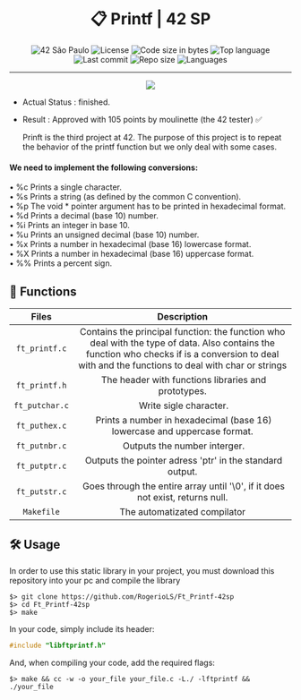 <div align = center>

# :clipboard: Printf | 42 SP

![42 São Paulo](https://img.shields.io/badge/42-SP-1E2952)
![License](https://img.shields.io/github/license/RogerioLS/Ft_Printf-42sp?color=dark-green)
![Code size in bytes](https://img.shields.io/github/languages/code-size/RogerioLS/Ft_Printf-42sp?color=dark-green)
![Top language](https://img.shields.io/github/languages/top/RogerioLS/Ft_Printf-42sp?color=dark-green)
![Last commit](https://img.shields.io/github/last-commit/RogerioLS/Ft_Printf-42sp?color=dark-green)
![Repo size](https://img.shields.io/github/repo-size/RogerioLS/Ft_Printf-42sp)
![Languages](https://img.shields.io/github/languages/count/RogerioLS/Ft_Printf-42sp?color=red
)
</div>

---

<div align = center>

![](https://game.42sp.org.br/static/assets/achievements/ft_printfe.png)

</div>

- Actual Status : finished.
- Result        : Approved with 105 points by moulinette (the 42 tester) ✅
  
  Prinft is the third project at 42.
The purpose of this project is to repeat the behavior of the printf function but we only deal with some cases.

#### We need to implement the following conversions:

• %c Prints a single character.  
• %s Prints a string (as defined by the common C convention).  
• %p The void * pointer argument has to be printed in hexadecimal format.  
• %d Prints a decimal (base 10) number.  
• %i Prints an integer in base 10.  
• %u Prints an unsigned decimal (base 10) number.  
• %x Prints a number in hexadecimal (base 16) lowercase format.  
• %X Prints a number in hexadecimal (base 16) uppercase format.  
• %% Prints a percent sign.  

## 📝 Functions

| Files | Description |
| :------: | :---------: |
| ``ft_printf.c`` | Contains the principal function: the function who deal with the type of data. Also contains the function who checks if is a conversion to deal with and the functions to deal with char or strings|
| ``ft_printf.h`` | The header with functions libraries and prototypes. |
| ``ft_putchar.c`` | Write sigle character. |
| ``ft_puthex.c`` | Prints a number in hexadecimal (base 16) lowercase and uppercase format. |
| ``ft_putnbr.c`` | Outputs the number interger. |
| ``ft_putptr.c`` | Outputs the pointer adress 'ptr' in the standard output. |
| ``ft_putstr.c`` | Goes through the entire array until '\0', if it does not exist, returns null. |
| ``Makefile`` | The automatizated compilator|


## 🛠️ Usage

In order to use this static library in your project, you must download this repository into your pc and compile the library

``` shell
$> git clone https://github.com/RogerioLS/Ft_Printf-42sp
$> cd Ft_Printf-42sp
$> make
```

In your code, simply include its header:

``` C
#include "libftprintf.h"
```
And, when compiling your code, add the required flags:

``` shell
$> make && cc -w -o your_file your_file.c -L./ -lftprintf && ./your_file
```